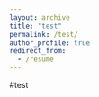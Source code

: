 ```yaml
---
layout: archive
title: "test"
permalink: /test/
author_profile: true
redirect_from:
  - /resume
---
```


#test